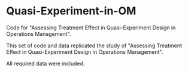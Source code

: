 # Quasi-Experiment-in-OM
Code for "Assessing Treatment Effect in Quasi-Experiment Design in Operations Management". 

This set of code and data replicated the study of "Assessing Treatment Effect in Quasi-Experiment Design in Operations Management".

All required data were included. 



